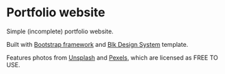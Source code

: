 # Portfolio website

Simple (incomplete) portfolio website.

Built with [Bootstrap framework](https://getbootstrap.com/) and [Blk Design System](https://www.creative-tim.com/product/blk-design-system) template.

Features photos from [Unsplash](https://unsplash.com/) and [Pexels](https://www.pexels.com/), which are licensed as FREE TO USE.
